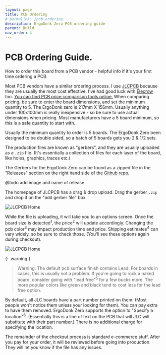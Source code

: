 ```yaml
---
layout: page
title: PCB Ordering
# permalink: /pcb-ordering
description: ErgoDonk Zero PCB ordering guide
parent: Build
nav_order: 4
---
```

# PCB Ordering Guide.

How to order this board from a PCB vendor - helpful info if it's your first time ordering a PCB.

Most PCB vendors have a similar ordering process. I use [JLCPCB](https://jlcpcb.com/) because they are usually the most cost effective. I've had good luck with [Elecrow](https://www.elecrow.com/) too. [You can find PCB price comparison tools online.](https://pcbshopper.com/) When comparing pricing, be sure to enter the board dimensions, and set the minimum quantity to 5. The ErgoDonk zero is 217mm X 156mm. Usually anything under 100x100mm is really inexpensive - so be sure to use actual dimensions when pricing. Most manufacturers have a 5 board minimum, so this is a safe quantity to start with.

Usually the minimum quantity to order is 5 boards. The ErgoDonk Zero been designed to be double sided, so a batch of 5 boards gets you 2 & 1/2 sets.

The production files are known as "gerbers", and they are usually uploaded as a `.zip` file. (It's essentially a collection of files for each layer of the board, like holes, graphics, traces etc.) 

The Gerbers for the ErgoDonk Zero can be found as a zipped file in the "Releases" section on the right hand side of the [Github repo](https://github.com/JellyTitan/ErgoDonk-Zero). 

@todo add image and name of release

The homepage of JLCPCB has a drag & drop upload. Drag the gerber `.zip` and drop it on the "add gerber file" box.

![JLCPCB Home](/images/ordering_guide/JLCPCB_Ordering_1.png)

While the file is uploading, it will take you to an options screen. Once the board size is detected<sup>1</sup>, the price<sup>2</sup> will update accordingly.
Changing the pcb color<sup>3</sup> may impact production time and price.
Shipping estimates<sup>4</sup> can vary widely, so be sure to check those. (You'll see these options again during checkout).

![JLCPCB Home](/images/ordering_guide/JLCPCB_Ordering_2.png)

{: .warning }
> Warning: The default pcb surface finish contains Lead. For boards in cases, this is usually not a problem. If you're going to rock a naked board, consider going with "lead free"<sup>5</sup> for a few bucks more. The more popular colors like green and black tend to cost less for the lead free option.

By default, all JLC boards have a part number printed on them. (Most people won't notice them unless your looking for them). You can pay extra to have them removed. ErgoDonk Zero supports the option to "Specify a location"<sup>6</sup>. (Essentially this is a line of text on the PCB that will JLC will substitute with their part number.) There is no additional charge for specifying the location. 

The remainder of the checkout process is standard e-commerce stuff. After you pay for your order, it will be reviewed before going into production. They will let you know if the file has any issues. 
